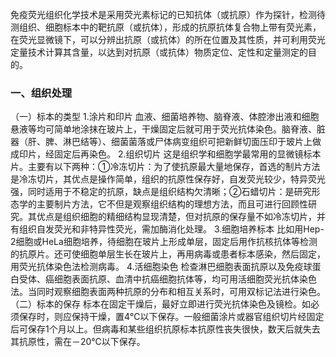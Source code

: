 


免疫荧光组织化学技术是采用荧光素标记的已知抗体（或抗原）作为探针，检测待测组织、细胞标本中的靶抗原（或抗体），形成的抗原抗体复合物上带有荧光素，在荧光显微镜下，可以分辨出抗原（或抗体）的所在位置及其性质，并可利用荧光定量技术计算其含量，以达到对抗原（或抗体）物质定位、定性和定量测定的目的。

### 一、组织处理
（一）标本的类型
1.涂片和印片 血液、细菌培养物、脑脊液、体腔渗出液和细胞悬液等均可简单地涂抹在玻片上，干燥固定后就可用于荧光抗体染色。脑脊液、脏器（肝、脾、淋巴结等）、细菌菌落或尸体病变组织可把新鲜切面压印于玻片上做成印片，经固定后再染色。
2.组织切片 这是组织学和细胞学最常用的显微镜标本片。主要有以下两种：①冷冻切片：为了使抗原最大量地保存，首选的制片方法是冷冻切片，其优点是操作简单，组织的抗原性保存好，自发荧光较少，特异荧光强，同时适用于不稳定的抗原，缺点是组织结构欠清晰；②石蜡切片：是研究形态学的主要制片方法，它不但是观察组织结构的理想方法，而且可进行回顾性研究。其优点是组织细胞的精细结构显现清楚，但对抗原的保存量不如冷冻切片，并有组织自发荧光和非特异性荧光，需加酶消化处理。
3.细胞培养标本 比如用Hep-2细胞或HeLa细胞培养，待细胞在玻片上形成单层，固定后用作抗核抗体等检测的抗原片。还可使细胞单层生长在玻片上，再用病毒或患者标本感染，然后固定，用荧光抗体染色法检测病毒。
4.活细胞染色 检查淋巴细胞表面抗原以及免疫球蛋白受体、癌细胞表面抗原、血清中抗癌细胞抗体等，均可用活细胞荧光抗体染色法。当同时观察细胞表面两种抗原的分布和相互关系时，可用双标记法进行染色。
（二）标本的保存
标本在固定干燥后，最好立即进行荧光抗体染色及镜检。如必须保存时，则应保持干燥，置4℃以下保存。一般细菌涂片或器官组织切片经固定后可保存1个月以上。但病毒和某些组织抗原标本抗原性丧失很快，数天后就失去其抗原性，需在－20℃以下保存。
